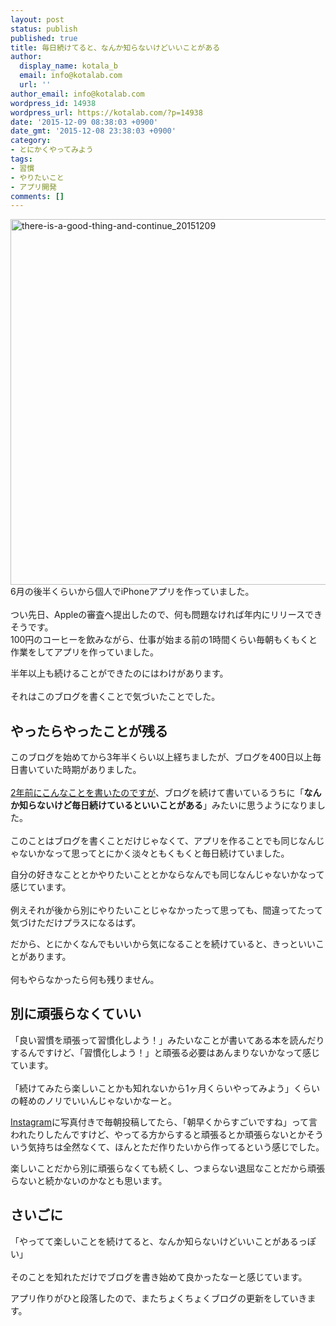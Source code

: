 ```yaml
---
layout: post
status: publish
published: true
title: 毎日続けてると、なんか知らないけどいいことがある
author:
  display_name: kotala_b
  email: info@kotalab.com
  url: ''
author_email: info@kotalab.com
wordpress_id: 14938
wordpress_url: https://kotalab.com/?p=14938
date: '2015-12-09 08:38:03 +0900'
date_gmt: '2015-12-08 23:38:03 +0900'
category:
- とにかくやってみよう
tags:
- 習慣
- やりたいこと
- アプリ開発
comments: []
---
```

<p><img src="https://kotalab.com/wp-content/uploads/2015/12/there-is-a-good-thing-and-continue_20151209-780x585.jpg" alt="there-is-a-good-thing-and-continue_20151209" width="780" height="585" class="aligncenter size-large wp-image-14940" /><br />
6月の後半くらいから個人でiPhoneアプリを作っていました。<br><br />
つい先日、Appleの審査へ提出したので、何も問題なければ年内にリリースできそうです。<br />
100円のコーヒーを飲みながら、仕事が始まる前の1時間くらい毎朝もくもくと作業をしてアプリを作っていました。</p>
<p>半年以上も続けることができたのにはわけがあります。<br><br />
それはこのブログを書くことで気づいたことでした。</p>
<p><!--more--></p>
<h2>やったらやったことが残る</h2>
<p>このブログを始めてから3年半くらい以上経ちましたが、ブログを400日以上毎日書いていた時期がありました。<br><br />
<a href="https://kotalab.com/second-anivarsary">2年前にこんなことを書いたのですが</a>、ブログを続けて書いているうちに「<strong>なんか知らないけど毎日続けているといいことがある</strong>」みたいに思うようになりました。<br><br />
このことはブログを書くことだけじゃなくて、アプリを作ることでも同じなんじゃないかなって思ってとにかく淡々ともくもくと毎日続けていました。  </p>
<p>自分の好きなこととかやりたいこととかならなんでも同じなんじゃないかなって感じています。<br><br />
例えそれが後から別にやりたいことじゃなかったって思っても、間違ってたって気づけただけプラスになるはず。</p>
<p>だから、とにかくなんでもいいから気になることを続けていると、きっといいことがあります。<br><br />
何もやらなかったら何も残りません。</p>
<h2>別に頑張らなくていい</h2>
<p>「良い習慣を頑張って習慣化しよう！」みたいなことが書いてある本を読んだりするんですけど、「習慣化しよう！」と頑張る必要はあんまりないかなって感じています。<br><br />
「続けてみたら楽しいことかも知れないから1ヶ月くらいやってみよう」くらいの軽めのノリでいいんじゃないかなーと。  </p>
<p><a href="https://www.instagram.com/tetsuyakotala/" target="_blank">Instagram</a>に写真付きで毎朝投稿してたら、「朝早くからすごいですね」って言われたりしたんですけど、やってる方からすると頑張るとか頑張らないとかそういう気持ちは全然なくて、ほんとただ作りたいから作ってるという感じでした。</p>
<p>楽しいことだから別に頑張らなくても続くし、つまらない退屈なことだから頑張らないと続かないのかなとも思います。</p>
<h2>さいごに</h2>
<p>「やってて楽しいことを続けてると、なんか知らないけどいいことがあるっぽい」<br><br />
そのことを知れただけでブログを書き始めて良かったなーと感じています。</p>
<p>アプリ作りがひと段落したので、またちょくちょくブログの更新をしていきます。</p>
